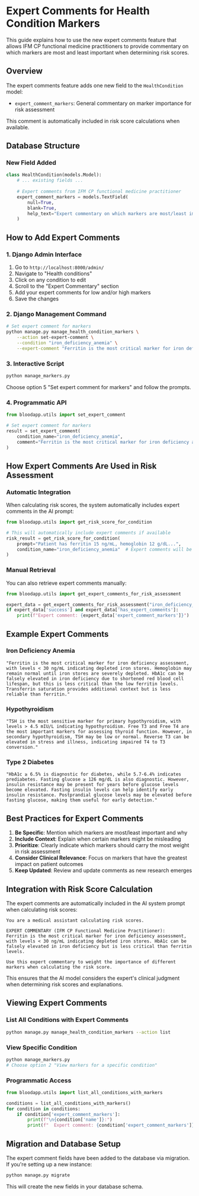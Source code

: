 # Expert Comments for Health Condition Markers

This guide explains how to use the new expert comments feature that allows IFM CP functional medicine practitioners to provide commentary on which markers are most and least important when determining risk scores.

## Overview

The expert comments feature adds one new field to the `HealthCondition` model:
- `expert_comment_markers`: General commentary on marker importance for risk assessment

This comment is automatically included in risk score calculations when available.

## Database Structure

### New Field Added

```python
class HealthCondition(models.Model):
    # ... existing fields ...
    
    # Expert comments from IFM CP functional medicine practitioner
    expert_comment_markers = models.TextField(
        null=True, 
        blank=True,
        help_text="Expert commentary on which markers are most/least important for risk assessment"
    )
```

## How to Add Expert Comments

### 1. Django Admin Interface

1. Go to `http://localhost:8000/admin/`
2. Navigate to "Health conditions"
3. Click on any condition to edit
4. Scroll to the "Expert Commentary" section
5. Add your expert comments for low and/or high markers
6. Save the changes

### 2. Django Management Command

```bash
# Set expert comment for markers
python manage.py manage_health_condition_markers \
    --action set-expert-comment \
    --condition "iron_deficiency_anemia" \
    --expert-comment "Ferritin is the most critical marker for iron deficiency assessment, with levels < 30 ng/mL indicating depleted iron stores. HbA1c can be falsely elevated in iron deficiency but is less critical than ferritin levels."
```

### 3. Interactive Script

```bash
python manage_markers.py
```

Choose option 5 "Set expert comment for markers" and follow the prompts.

### 4. Programmatic API

```python
from bloodapp.utils import set_expert_comment

# Set expert comment for markers
result = set_expert_comment(
    condition_name="iron_deficiency_anemia",
    comment="Ferritin is the most critical marker for iron deficiency assessment, with levels < 30 ng/mL indicating depleted iron stores. HbA1c can be falsely elevated in iron deficiency but is less critical than ferritin levels."
)
```

## How Expert Comments Are Used in Risk Assessment

### Automatic Integration

When calculating risk scores, the system automatically includes expert comments in the AI prompt:

```python
from bloodapp.utils import get_risk_score_for_condition

# This will automatically include expert comments if available
risk_result = get_risk_score_for_condition(
    prompt="Patient has ferritin 15 ng/mL, hemoglobin 12 g/dL...",
    condition_name="iron_deficiency_anemia"  # Expert comments will be included
)
```

### Manual Retrieval

You can also retrieve expert comments manually:

```python
from bloodapp.utils import get_expert_comments_for_risk_assessment

expert_data = get_expert_comments_for_risk_assessment("iron_deficiency_anemia")
if expert_data['success'] and expert_data['has_expert_comments']:
    print(f"Expert comment: {expert_data['expert_comment_markers']}")
```

## Example Expert Comments

### Iron Deficiency Anemia

```
"Ferritin is the most critical marker for iron deficiency assessment, with levels < 30 ng/mL indicating depleted iron stores. Hemoglobin may remain normal until iron stores are severely depleted. HbA1c can be falsely elevated in iron deficiency due to shortened red blood cell lifespan, but this is less critical than the low ferritin levels. Transferrin saturation provides additional context but is less reliable than ferritin."
```

### Hypothyroidism

```
"TSH is the most sensitive marker for primary hypothyroidism, with levels > 4.5 mIU/L indicating hypothyroidism. Free T3 and Free T4 are the most important markers for assessing thyroid function. However, in secondary hypothyroidism, TSH may be low or normal. Reverse T3 can be elevated in stress and illness, indicating impaired T4 to T3 conversion."
```

### Type 2 Diabetes

```
"HbA1c ≥ 6.5% is diagnostic for diabetes, while 5.7-6.4% indicates prediabetes. Fasting glucose ≥ 126 mg/dL is also diagnostic. However, insulin resistance may be present for years before glucose levels become elevated. Fasting insulin levels can help identify early insulin resistance. Postprandial glucose levels may be elevated before fasting glucose, making them useful for early detection."
```

## Best Practices for Expert Comments

1. **Be Specific**: Mention which markers are most/least important and why
2. **Include Context**: Explain when certain markers might be misleading
3. **Prioritize**: Clearly indicate which markers should carry the most weight in risk assessment
4. **Consider Clinical Relevance**: Focus on markers that have the greatest impact on patient outcomes
5. **Keep Updated**: Review and update comments as new research emerges

## Integration with Risk Score Calculation

The expert comments are automatically included in the AI system prompt when calculating risk scores:

```
You are a medical assistant calculating risk scores.

EXPERT COMMENTARY (IFM CP Functional Medicine Practitioner):
Ferritin is the most critical marker for iron deficiency assessment, with levels < 30 ng/mL indicating depleted iron stores. HbA1c can be falsely elevated in iron deficiency but is less critical than ferritin levels.

Use this expert commentary to weight the importance of different markers when calculating the risk score.
```

This ensures that the AI model considers the expert's clinical judgment when determining risk scores and explanations.

## Viewing Expert Comments

### List All Conditions with Expert Comments

```bash
python manage.py manage_health_condition_markers --action list
```

### View Specific Condition

```bash
python manage_markers.py
# Choose option 2 "View markers for a specific condition"
```

### Programmatic Access

```python
from bloodapp.utils import list_all_conditions_with_markers

conditions = list_all_conditions_with_markers()
for condition in conditions:
    if condition['expert_comment_markers']:
        print(f"\n{condition['name']}:")
        print(f"  Expert comment: {condition['expert_comment_markers']}")
```

## Migration and Database Setup

The expert comment fields have been added to the database via migration. If you're setting up a new instance:

```bash
python manage.py migrate
```

This will create the new fields in your database schema.
